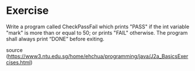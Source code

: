 # Exercise 
Write a program called CheckPassFail which prints "PASS" if the int variable "mark" is more than or equal to 50; or prints "FAIL" otherwise. The program shall always print “DONE” before exiting.

source (https://www3.ntu.edu.sg/home/ehchua/programming/java/J2a_BasicsExercises.html)
